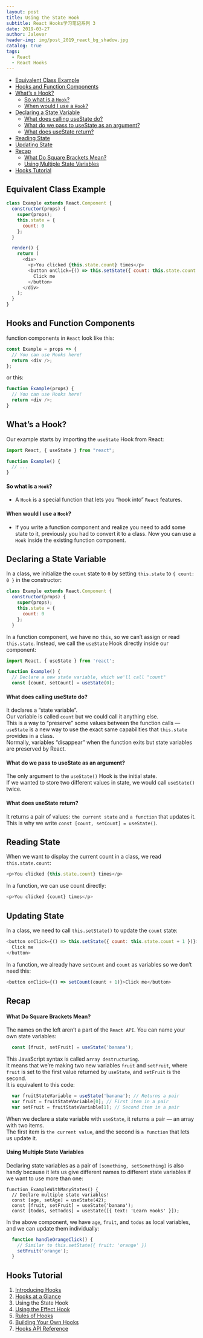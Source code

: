 ```yaml
---
layout: post
title: Using the State Hook
subtitle: React Hooks学习笔记系列 3
date: 2019-03-27
author: Jalever
header-img: img/post_2019_react_bg_shadow.jpg
catalog: true
tags:
  - React
  - React Hooks
---
```


- [Equivalent Class Example](#equivalent-class-example)
- [Hooks and Function Components](#hooks-and-function-components)
- [What’s a Hook?](#whats-a-hook)
    - [So what is a `Hook`?](#so-what-is-a-hook)
    - [When would I use a `Hook`?](#when-would-i-use-a-hook)
- [Declaring a State Variable](#declaring-a-state-variable)
    - [What does calling useState do?](#what-does-calling-usestate-do)
    - [What do we pass to useState as an argument?](#what-do-we-pass-to-usestate-as-an-argument)
    - [What does useState return?](#what-does-usestate-return)
- [Reading State](#reading-state)
- [Updating State](#updating-state)
- [Recap](#recap)
    - [What Do Square Brackets Mean?](#what-do-square-brackets-mean)
    - [Using Multiple State Variables](#using-multiple-state-variables)
- [Hooks Tutorial](#hooks-tutorial)

## Equivalent Class Example

```javascript
class Example extends React.Component {
  constructor(props) {
    super(props);
    this.state = {
      count: 0
    };
  }

  render() {
    return (
      <div>
        <p>You clicked {this.state.count} times</p>
        <button onClick={() => this.setState({ count: this.state.count + 1 })}>
          Click me
        </button>
      </div>
    );
  }
}
```

## Hooks and Function Components

function components in `React` look like this:

```javascript
const Example = props => {
  // You can use Hooks here!
  return <div />;
};
```

or this:

```javascript
function Example(props) {
  // You can use Hooks here!
  return <div />;
}
```

## What’s a Hook?

Our example starts by importing the `useState` Hook from React:

```javascript
import React, { useState } from "react";

function Example() {
  // ...
}
```

#### So what is a `Hook`?

- A `Hook` is a special function that lets you “hook into” `React` features.

#### When would I use a `Hook`?

- If you write a function component and realize you need to add some state to it, previously you had to convert it to a class. Now you can use a `Hook` inside the existing function component.

## Declaring a State Variable

In a class, we initialize the `count` state to `0` by setting `this.state` to `{ count: 0 }` in the constructor:

```javascript
class Example extends React.Component {
  constructor(props) {
    super(props);
    this.state = {
      count: 0
    };
  }
```

In a function component, we have no `this`, so we can’t assign or read `this.state`. Instead, we call the `useState` Hook directly inside our component:

```javascript
import React, { useState } from 'react';

function Example() {
  // Declare a new state variable, which we'll call "count"
  const [count, setCount] = useState(0);

```

#### What does calling useState do?

It declares a “state variable”.<br>
Our variable is called `count` but we could call it anything else.<br>
This is a way to “preserve” some values between the function calls — `useState` is a new way to use the exact same capabilities that `this.state` provides in a class. <br>
Normally, variables “disappear” when the function exits but state variables are preserved by React.<br>

#### What do we pass to useState as an argument?

The only argument to the `useState()` Hook is the initial state.<br>
If we wanted to store two different values in state, we would call `useState()` twice.<br>

#### What does useState return?

It returns a pair of values: `the current state` and `a function` that updates it. <br>
This is why we write `const [count, setCount] = useState()`.

## Reading State

When we want to display the current count in a class, we read `this.state.count`:

```javascript
<p>You clicked {this.state.count} times</p>
```

In a function, we can use count directly:

```javascript
<p>You clicked {count} times</p>
```

## Updating State

In a class, we need to call `this.setState()` to update the `count` state:

```javascript
<button onClick={() => this.setState({ count: this.state.count + 1 })}>
  Click me
</button>
```

In a function, we already have `setCount` and `count` as variables so we don’t need this:

```javascript
<button onClick={() => setCount(count + 1)}>Click me</button>
```

## Recap

#### What Do Square Brackets Mean?
The names on the left aren’t a part of the `React API`. 
You can name your own state variables:
```javascript
  const [fruit, setFruit] = useState('banana');
```
This JavaScript syntax is called `array destructuring`. <br>
It means that we’re making two new variables `fruit` and `setFruit`, where `fruit` is set to the first value returned by `useState`, and `setFruit` is the second. <br>
It is equivalent to this code:
```javascript
  var fruitStateVariable = useState('banana'); // Returns a pair
  var fruit = fruitStateVariable[0]; // First item in a pair
  var setFruit = fruitStateVariable[1]; // Second item in a pair
```
When we declare a state variable with `useState`, it returns a pair — an array with two items. <br>
The first item is `the current value`, and the second is `a function` that lets us update it. 

#### Using Multiple State Variables
Declaring state variables as a pair of `[something, setSomething]` is also handy because it lets us give different names to different state variables if we want to use more than one:
```javascrit
function ExampleWithManyStates() {
  // Declare multiple state variables!
  const [age, setAge] = useState(42);
  const [fruit, setFruit] = useState('banana');
  const [todos, setTodos] = useState([{ text: 'Learn Hooks' }]);
```
In the above component, we have `age`, `fruit`, and `todos` as local variables, and we can update them individually:
```javascript
  function handleOrangeClick() {
    // Similar to this.setState({ fruit: 'orange' })
    setFruit('orange');
  }
```


## Hooks Tutorial
1. [Introducing Hooks](https://jalever.github.io/2019/03/27/Introducing-Hooks/)
2. [Hooks at a Glance](https://jalever.github.io/2019/03/27/Hooks-at-a-Glance/)
3. Using the State Hook
4. [Using the Effect Hook](https://jalever.github.io/2019/03/27/Using-the-Effect-Hook/)
5. [Rules of Hooks](https://jalever.github.io/2019/03/27/Rules-of-Hooks/)
6. [Building Your Own Hooks](https://jalever.github.io/2019/03/27/Building-Your-Own-Hooks/)
7. [Hooks API Reference](https://jalever.github.io/2019/03/27/Hooks-API-Reference/)